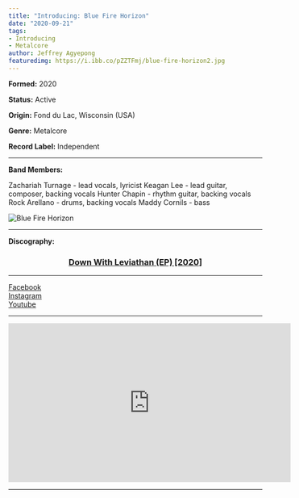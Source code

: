 ```yaml
---
title: "Introducing: Blue Fire Horizon"
date: "2020-09-21"
tags:
- Introducing
- Metalcore
author: Jeffrey Agyepong
featuredimg: https://i.ibb.co/pZZTFmj/blue-fire-horizon2.jpg
---
```


**Formed:** 2020

**Status:** Active

**Origin:** Fond du Lac, Wisconsin (USA)

**Genre:** Metalcore

**Record Label:** Independent

* * *

**Band Members:**

Zachariah Turnage - lead vocals, lyricist Keagan Lee - lead guitar, composer, backing vocals Hunter Chapin - rhythm guitar, backing vocals Rock Arellano - drums, backing vocals Maddy Cornils - bass

![ Blue Fire Horizon](https://beyondthegrave777.files.wordpress.com/2020/09/blue-fire-horizon.jpg?w=300)

* * *

**Discography:**

<h3 style="text-align:center;"><a href="https://www.youtube.com/watch?v=2HTR2YzmODo" alt="Youtube">Down With Leviathan (EP) [2020]</a></h3>

<hr>
<a href="https://www.facebook.com/bluefirehorizonband" alt="facebook">Facebook</a><br>
<a href="https://www.facebook.com/bluefirehorizonband" alt="facebook">Instagram</a><br>
<a href="https://www.facebook.com/bluefirehorizonband" alt="facebook">Youtube</a><br>

<hr>
<div class="video-container">
<iframe src="https://www.youtube.com/embed/2HTR2YzmODo" width="560" height="315" frameborder="0"></iframe>
</div>
<hr>




